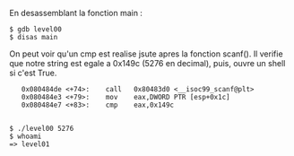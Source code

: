 En desassemblant la fonction main :

	$ gdb level00
	$ disas main

On peut voir qu'un cmp est realise jsute apres la fonction scanf().
Il verifie que notre string est egale a 0x149c (5276 en decimal), puis, ouvre
un shell si c'est True.

	   0x080484de <+74>:	call   0x80483d0 <__isoc99_scanf@plt>
	   0x080484e3 <+79>:	mov    eax,DWORD PTR [esp+0x1c]
	   0x080484e7 <+83>:	cmp    eax,0x149c


	$ ./level00 5276
	$ whoami
	=> level01

